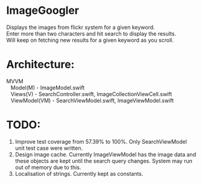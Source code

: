 # ImageGoogler
  Displays the images from flickr system for a given keyword.<br />
  Enter more than two characters and hit search to display the results.<br />
  Will keep on fetching new results for a given keyword as you scroll.<br />

# Architecture:
  MVVM<br />
    &nbsp;&nbsp;&nbsp;Model(M) - ImageModel.swift<br />
    &nbsp;&nbsp;&nbsp;Views(V) - SearchController.swift, ImageCollectionViewCell.swift<br />
    &nbsp;&nbsp;&nbsp;ViewModel(VM) - SearchViewModel.swift, ImageViewModel.swift<br />

# TODO:
  1. Improve test coverage from 57.39% to 100%. Only SearchViewModel unit test case were written.
  2. Design image cache. Currently ImageViewModel has the image data and these objects are kept until the search query  changes. System may run out of memory due to this.
  3. Localisation of strings. Currently kept as constants.

